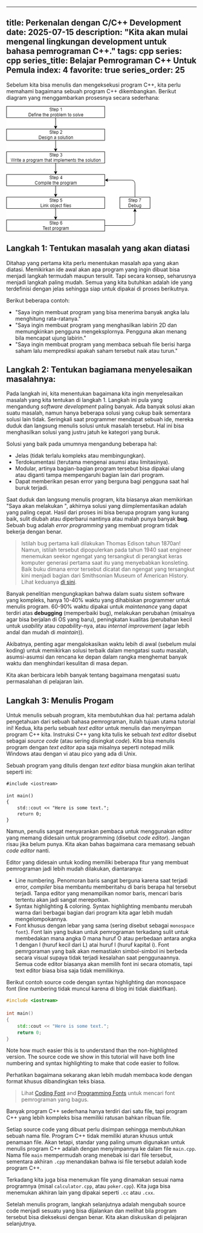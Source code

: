 
---
title: Perkenalan dengan C/C++ Development
date: 2025-07-15
description: "Kita akan mulai mengenal lingkungan development untuk bahasa pemrograman C++."
tags: cpp
series: cpp
series_title: Belajar Pemrograman C++ Untuk Pemula
index: 4
favorite: true
series_order: 25
---

Sebelum kita bisa menulis dan mengeksekusi program C++, kita perlu memahami bagaimana sebuah program C++ dikembangkan. Berikut diagram yang menggambarkan prosesnya secara sederhana:

![](/assets/images/cpp/Development-min.png)

## Langkah 1: Tentukan masalah yang akan diatasi

Ditahap yang pertama kita perlu menentukan masalah apa yang akan diatasi. Memikirkan ide awal akan apa program yang ingin dibuat bisa menjadi langkah termudah maupun tersulit. Tapi secara konsep, seharusnya menjadi langkah paling mudah. Semua yang kita butuhkan adalah ide yang terdefinisi dengan jelas sehingga siap untuk dipakai di proses berikutnya. 

Berikut beberapa contoh:

- "Saya ingin membuat program yang bisa menerima banyak angka lalu menghitung rata-ratanya."
- "Saya ingin membuat program yang menghasilkan labirin 2D dan memungkinkan pengguna mengeksplornya. Pengguna akan menang bila mencapat ujung labirin."
- "Saya ingin membuat program yang membaca sebuah file berisi harga saham lalu memprediksi apakah saham tersebut naik atau turun."


## Langkah 2: Tentukan bagiamana menyelesaikan masalahnya:

Pada langkah ini, kita menentukan bagaimana kita ingin menyelesaikan masalah yang kita tentukan di langkah 1.  Langkah ini pula yang mengandung *software development* paling banyak. Ada banyak solusi akan suatu masalah, namun hanya beberapa solusi yang cukup baik sementara solusi lain tidak. Seringkali saat programmer mendapat sebuah ide, mereka duduk dan langsung menulis solusi untuk masalah tersebut. Hal ini bisa menghasilkan solusi yang justru jatuh ke kategori yang buruk. 


Solusi yang baik pada umumnya mengandung beberapa hal:

- Jelas (tidak terlalu kompleks atau membingungkan).
- Terdokumentasi (terutama mengenai asumsi atau limitasinya).
- Modular, artinya bagian-bagian program tersebut bisa dipakai ulang atau diganti tampa mempengaruhi bagian lain dari program. 
- Dapat memberikan pesan error yang berguna bagi pengguna saat hal buruk terjadi. 

Saat duduk dan langsung menulis program, kita biasanya akan memikirkan "Saya akan melakukan <sesuatu>", akhirnya solusi yang diimplementasikan adalah yang paling cepat. Hasil dari proses ini bisa berupa program yang kurang baik, sulit diubah atau diperbarui nantinya atau malah punya banyak **bug**. Sebuah bug adalah *error programming* yang membuat program tidak bekerja dengan benar. 


> Istilah bug pertama kali dilakukan Thomas Edison tahun 1870an! Namun, istilah tersebut dipopulerkan pada tahun 1940 saat engineer menemukan seekor ngengat yang tersangkut di perangkat keras komputer generasi pertama saat itu yang menyebabkan konsleting. Baik buku dimana error tersebut dicatat dan ngengat yang tersangkut kini menjadi bagian dari Smithsonian Museum of American History. Lihat keduanya [di sini](https://americanhistory.si.edu/collections/nmah_334663).

Banyak penelitian mengungkapkan bahwa dalam suatu sistem software yang kompleks, hanya 10-40% waktu yang dihabiskan programmer untuk menulis program. 60-90% waktu dipakai untuk *maintenance* yang dapat terdiri atas **debugging** (memperbaiki bug), melakukan perubahan (misalnya agar bisa berjalan di OS yang baru), peningkatan kualitas (perubahan kecil untuk *usability* atau *capability*-nya, atau *internal improvement* (agar lebih andal dan mudah di *maintain*)).

Akibatnya, penting agar mengalokasikan waktu lebih di awal (sebelum mulai koding) untuk memikirkan solusi terbaik dalam mengatasi suatu masalah, asumsi-asumsi dan rencana ke depan dalam rangka menghemat banyak waktu dan menghindari kesulitan di masa depan. 

Kita akan berbicara lebih banyak tentang bagaimana mengatasi suatu permasalahan di pelajaran lain. 

## Langkah 3: Menulis Progam

Untuk menulis sebuah program, kita membutuhkan dua hal: pertama adalah pengetahuan dari sebuah bahasa pemrograman, itulah tujuan utama tutorial ini! Kedua, kita perlu sebuah *text editor* untuk menulis dan menyimpan program C++ kita. Instruksi C++ yang kita tulis ke sebuah *text editor* disebut sebagai *source code* (atau sering disingkat *code*). Kita bisa menulis program dengan *text editor* apa saja misalnya seperti notepad milik Windows atau dengan vi atau pico yang ada di Unix. 

Sebuah program yang ditulis dengan *text editor* biasa mungkin akan terlihat seperti ini:


```
#include <iostream>

int main()
{
    std::cout << "Here is some text.";
    return 0;
}
```

Namun, penulis sangat menyarankan pembaca untuk menggunakan editor yang memang didesain untuk programming (disebut *code editor*). Jangan risau jika belum punya. Kita akan bahas bagaimana cara memasang sebuah *code editor* nanti. 

Editor yang didesain untuk koding memiliki beberapa fitur yang membuat pemrograman jadi lebih mudah dilakukan, diantaranya:

- Line numbering. Penomoran baris sangat berguna karena saat terjadi error, *compiler* bisa membantu memberitahu di baris berapa hal tersebut terjadi. Tanpa editor yang menampilkan nomor baris, mencari baris tertentu akan jadi sangat merepotkan. 
- Syntax highlighting & coloring. Syntax highlighting membantu merubah warna dari berbagai bagian dari program kita agar lebih mudah mengelompokannya. 
- Font khusus dengan lebar yang sama (sering disebut sebagai `monospace font`). Font lain yang bukan untuk pemrograman terkadang sulit untuk membedakan mana angka 0 mana huruf O atau perbedaan antara angka 1 dengan l (huruf kecil dari L) atai huruf I (huruf kapital i). Font pemrgoraman yang baik akan memastiakn simbol-simbol ini berbeda secara visual supaya tidak terjadi kesalahan saat penggunaannya. Semua code editor biasanya akan memilih font ini secara otomatis, tapi text editor biasa bisa saja tidak memilikinya. 


Berikut contoh source code dengan syntax highlighting dan monospace font (line numbering tidak muncul karena di blog ini tidak diaktifkan). 


```cpp
#include <iostream>

int main()
{
    std::cout << "Here is some text.";
    return 0;
}
```

Note how much easier this is to understand than the non-highlighted version. The source code we show in this tutorial will have both line numbering and syntax highlighting to make that code easier to follow.

Perhatikan bagaimana sekarang akan lebih mudah membaca kode dengan format khusus dibandingkan teks biasa. 

> Lihat [Coding Font](https://www.codingfont.com/) and [Programming Fonts](https://www.programmingfonts.org/) untuk mencari font pemrograman yang bagus.

Banyak program C++ sederhana hanya terdiri dari satu file, tapi program C++ yang lebih kompleks bisa memiliki ratusan bahkan ribuan file.

Setiap source code yang dibuat perlu disimpan sehingga membutuhkan sebuah nama file. Program C++ tidak memiliki aturan khusus untuk penamaan file. Akan tetapi, standar yang paling umum digunakan untuk menulis program C++ adalah dengan menyimpannya ke dalam file `main.cpp`. Nama file `main` mempermudah orang menebak isi dari file tersebut, sementara akhiran `.cpp` menandakan bahwa isi file tersebut adalah kode program C++. 

Terkadang kita juga bisa menemukan file yang dinamakan sesuai nama programnya (misal `calculator.cpp`, atau `poker.cpp`). Kita juga bisa menemukan akhiran lain yang dipakai seperti `.cc` atau `.cxx`.

Setelah menulis program, langkah selanjutnya adalah mengubah source code menjadi sesuatu yang bisa dijalankan dan melihat bila program tersebut bisa dieksekusi dengan benar. Kita akan diskusikan di pelajaran selanjutnya. 

